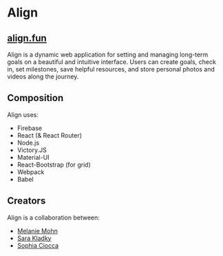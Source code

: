 # Align

## [align.fun](https://align.fun)
Align is a dynamic web application for setting and managing long-term goals on a beautiful and intuitive interface. Users can create goals, check in, set milestones, save helpful resources, and store personal photos and videos along the journey. 

## Composition
Align uses:
* Firebase
* React (& React Router)
* Node.js
* Victory.JS
* Material-UI
* React-Bootstrap (for grid)
* Webpack
* Babel

## Creators
Align is a collaboration between:
* [Melanie Mohn](https://github.com/melaniemohn)
* [Sara Kladky](https://github.com/kladky)
* [Sophia Ciocca](https://github.com/sophiaciocca)
